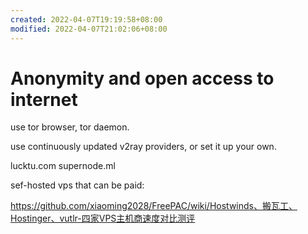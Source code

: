 ```yaml
---
created: 2022-04-07T19:19:58+08:00
modified: 2022-04-07T21:02:06+08:00
---
```


# Anonymity and open access to internet

use tor browser, tor daemon.

use continuously updated v2ray providers, or set it up your own.

lucktu.com supernode.ml

sef-hosted vps that can be paid:

https://github.com/xiaoming2028/FreePAC/wiki/Hostwinds、搬瓦工、Hostinger、vutlr-四家VPS主机商速度对比测评
